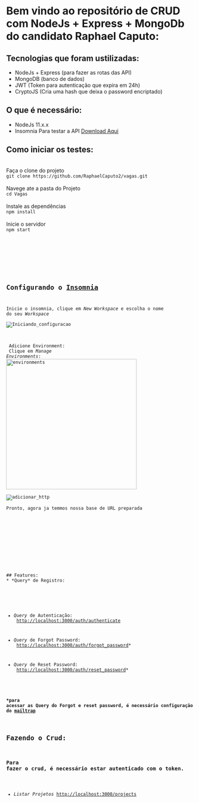# Bem vindo ao repositório de CRUD com NodeJs + Express + MongoDb do candidato Raphael Caputo:

## Tecnologias que foram ustilizadas:
* NodeJs + Express (para fazer as rotas das API)
* MongoDB (banco de dados)
* JWT (Token para autenticação que expira em 24h)
* CryptoJS (Cria uma hash que deixa o password encriptado)
## O que é necessário:
* NodeJs 11.x.x
* Insomnia Para testar a API  [Download Aqui](https://insomnia.rest/download/)

## Como iniciar os testes:
<br>
Faça o clone do projeto<br>
<code>git clone https://github.com/RaphaelCaputo2/vagas.git</code><br>
<br>
Navege ate a pasta do Projeto<br>
<code>cd Vagas</code><br>
<br>
Instale as dependências<br>
<code>npm install</code>
<br>
<br>
Inicie o servidor<br>
<code>npm start</br>
<br>
<br>
<br>

## Configurando o [Insomnia](https://insomnia.rest/download/)

Inicie o insomnia, clique em *New Workspace* e escolha o nome do seu *Workspace*<br>
<img src="../vagas/src/imgReadme/Iniciando_config.png" alt="Iniciando_configuracao">
<br>
<br>
<br>
Adicione Environment:<br>
Clique em *Manage Environments*:
<img src="../vagas/src/imgReadme/config_environments.png" alt="environments" height="350"><br>
<img src="../vagas/src/imgReadme/add_base.png" alt="adicionar_http" ><br>
<span>Pronto, agora ja temmos nossa base de URL preparada</span>


<br>
<br>
<br>
<br>
<br>
## Features:
* *Query* de Registro:<br>
 <http://localhost:3000/auth/register>
  
* *Query* de Autenticação:<br>
  <http://localhost:3000/auth/authenticate>
  
* *Query* de Forgot Password:<br>
 <http://localhost:3000/auth/forgot_password>* 
  
* *Query* de Reset Password:<br>
   <http://localhost:3000/auth/reset_password>*
  
#### *para acessar as Query do Forgot e reset password, é necessário configuração do [mailtrap](https://mailtrap.io/inboxes)

## Fazendo o Crud:
### Para fazer o crud, é necessário estar autenticado com o token.



* *Listar Projetos* <http://localhost:3000/projects>